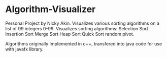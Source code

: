 # Algorithm-Visualizer
Personal Project by Nicky Akin. Visualizes various sorting algorithms on a list of 99 integers 0-99. 
Visualizes sorting algorithms:
Selection Sort
Insertion Sort
Merge Sort
Heap Sort
Quick Sort random pivot.

Algorithms originally Implemented in c++, transfered into java code for use with javafx library.
